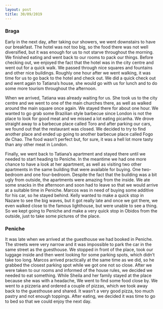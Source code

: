 ```yaml
---
layout: post
title: 30/09/2019
---
```


### Braga

Early in the next day, after taking our showers, we went downstairs to have our breakfast. The hotel was not too big, so the food there was not well diversified, but it was enough for us to not starve throughout the morning. We finished eating and went back to our rooms to pack our things. Before checking out, we enjoyed the fact that the hotel was in the city centre and went out for a quick walk. We passed through nice squares and fountains and other nice buildings. Roughly one hour after we went walking, it was time for us to go back to the hotel and check out. We did a quick check out and went again to Tatiana’s house, she would go with us for lunch and to do some more tourism throughout the afternoon.

When we arrived, Tatiana was already waiting for us. She took us to the city centre and we went to one of the main churches there, as well as walked around the main square once again. We stayed there for about one hour. We wanted to go grab some Brazilian style barbecue since London is not the place to look for good meat and we missed a lot eating picanha. We drove straight away to a barbecue place called Toro and after parking our cars, we found out that the restaurant was closed. We decided to try to find another place and ended up going to another barbecue place called Fogo de Chao. The food wasn’t perfect but, for sure, it was a hell lot more tasty than any other meat in London.

Finally, we went back to Tatiana’s apartment and stayed there until we needed to start heading to Peniche. In the meantime we had one more chance to have a look at her apartment, as well as visiting two other apartments in the same building that were available for buying. One two-bedroom and one four-bedroom. Despite the fact that the building was a bit ugly from outside, the apartments were amazing from the inside. We ate some snacks in the afternoon and soon had to leave so that we would arrive at a suitable time in Peniche. Marcos was in need of buying some additive for his car, so he stayed behind. Kelly wanted to make a quick stop in Nazare to see the big waves, but it got really late and once we got there, we even walked close to the famous lighthouse, but were unable to see a thing. So we kept going to Peniche and make a very quick stop in Obidos from the outside, just to take some pictures of the place.

### Peniche

It was late when we arrived at the guesthouse we had booked in Peniche. The streets were very narrow and it was impossible to park the car in the same street as the guesthouse. We stopped in front of the place, took our luggage inside and then went looking for some parking spots, which didn’t take too long. Marcos arrived practically at the same time as we did, so he grabbed the closest parking spot while we got one not so close. After we were taken to our rooms and informed of the house rules, we decided we needed to eat something. While Sheila and her family stayed at the place because she was with a headache, We went to find some food close by. We went to a pizzeria and ordered a couple of pizzas, which we took away back to the guesthouse and shared. It wasn’t a very good pizza, too much pastry and not enough toppings. After eating, we decided it was time to go to bed so that we could enjoy the next day.
